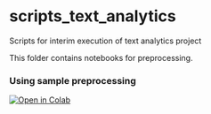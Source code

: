 # scripts_text_analytics
Scripts for interim execution of text analytics project

This folder contains notebooks for preprocessing.

### Using sample preprocessing

[![Open in Colab](https://colab.research.google.com/assets/colab-badge.svg)](https://colab.research.google.com/github/aravind-prabha/scripts_text_analytics/blob/main/Preprocessing/Trial_Netserv_SP.ipynb)